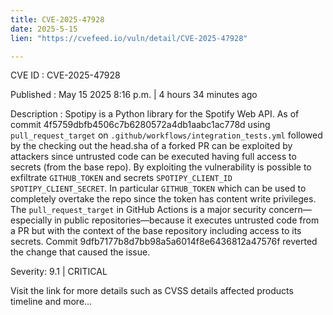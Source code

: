 ```yaml
---
title: CVE-2025-47928
date: 2025-5-15
lien: "https://cvefeed.io/vuln/detail/CVE-2025-47928"

---
```


CVE ID : CVE-2025-47928

Published :  May 15
2025
8:16 p.m. | 4 hours
34 minutes ago

Description : Spotipy is a Python library for the Spotify Web API. As of commit 4f5759dbfb4506c7b6280572a4db1aabc1ac778d
using `pull_request_target` on `.github/workflows/integration_tests.yml` followed by the checking out the head.sha of a forked PR can be exploited by attackers
since untrusted code can be executed having full access to secrets (from the base repo). By exploiting the vulnerability is possible to exfiltrate `GITHUB_TOKEN` and secrets `SPOTIPY_CLIENT_ID`
`SPOTIPY_CLIENT_SECRET`. In particular `GITHUB_TOKEN` which can be used to completely overtake the repo since the token has content write privileges. The `pull_request_target` in GitHub Actions is a major security concern—especially in public repositories—because it executes untrusted code from a PR
but with the context of the base repository
including access to its secrets. Commit 9dfb7177b8d7bb98a5a6014f8e6436812a47576f reverted the change that caused the issue.

Severity: 9.1 | CRITICAL

Visit the link for more details
such as CVSS details
affected products
timeline
and more...

